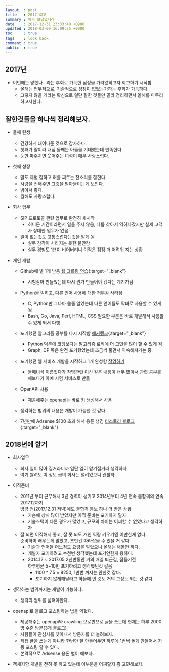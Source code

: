 ```yaml
---
layout  : post
title   : 2017 회고
summary : 어찌 보냈었더라
date    : 2017-12-31 23:33:48 +0900
updated : 2018-03-09 16:09:25 +0900
toc     : true
tags	: look back
comment : true
public  : true
---
```


## 2017년
* 이번해는 망했나.. 라는 후회로 가득한 심정을 가라앉히고자 회고하기 시작함
  * 올해는 업무적으로, 기술적으로 성장이 없었는가하는 후회가 가득하다.
  * 그렇지 않을 거라는 확신으로 일단 잘한 것들만 골라 정리하면서 올해를 마무리 하고자한다.


## 잘한것들을 하나씩 정리해보자.
* 둘째 탄생
  * 건강하게 태어나준 것으로 감사하다.
  * 첫째가 딸이라 내심 둘째는 아들을 기대했는데 만족한다.
  * 눈만 마주치면 웃어주는 녀석이 매우 사랑스럽다.

* 첫째 성장
  * 말도 제법 잘하고 허를 찌르는 잔소리를 잘한다.
  * 사랑을 전해주면 그것을 받아들이는게 보인다.
  * 밝아서 좋다.
  * 뭘해도 사랑스럽다.

* 회사 업무
  * SIP 프로토콜 관련 업무로 완전히 새시작
    * 허니문 기간이라면서 일을 주지 않음, 나름 찾아서 익혀나갔지만 실제 고객사 상대한 업무가 없음
  * 일이 없는것도 고통스럽다는것을 알게 됨
    * 실무 감각이 사라지는 듯한 불안감
    * 실무 경험도 1년이 비어버리니 이직은 점점 더 어려워 지는 상황

* 개인 개발
  * Github에 별 1개 받음 [웹 크롤링 연습](https://github.com/byung-u/Crawl_and_Scrap){:target="_blank"}
    * 시험삼아 만들었는데 다시 뭔가 만들어야 겠다는 계기가됨

  * Python을 익히고, 다른 언어 사용에 대한 거부감 사라짐
    * C, Python만 그나마 쓸줄 알았는데 다른 언어들도 막바로 사용할 수 있게 됨
    * Bash, Go, Java, Perl, HTML, CSS 필요한 부분은 바로 개발해서 사용할 수 있게 되서 다행

  * 포기했던 알고리즘 공부를 다시 시작함 [해커랭크](https://www.hackerrank.com/iam_byungwoo){:target="_blank"}
    * Python 덕분에 코딩보다는 알고리즘 로직에 더 고민을 많이 할 수 있게 됨
    * Graph, DP 쪽은 완전 포기했었는데 조금씩 풀면서 익숙해져가는 중

  * 포기했던 웹 서비스 개발을 시작하고 1개 완성함 [작명하기](https://github.com/byung-u/EdenNaming)
    * 둘째녀석 이름짓다가 작명관련 미신 같은 내용이 너무 많아서 관련 공부를 해보다가 아예 시험 서비스로 만듦

  * OpenAPI 사용
    * 제공해주는 openapi는 바로 키 생성해서 사용

  * 생각하는 범위의 내용은 개발이 가능한 것 같다.

  * 7년만에 Adsense $100 초과 해서 용돈 생김 [티스토리 블로그](http://sfixer.tistory.com/){:target="_blank"}

## 2018년에 할거

* 회사업무
  * 회사 일이 많아 질거라니까 일단 일이 맡겨질거라 생각하자
  * 여기 짤려도 이 정도 급의 회사는 널려있으니 괜찮타.

* 이직준비
  * 2011년 부터 근무해서 3년 경력이 생기고 2014년부터 4년 연속 불합격의 연속 2017.12까지 <br />
    방금 전(2017.12.31 저녁)에도 불합격 통보 하나 더 받은 상황
    * 가슴에 상처 많이 받았지만 이직 준비는 포기하지 말자
    * 기술스택이 다른 경우가 많았고, 규모의 차이는 어찌할 수 없었다고 생각하자
  * 잘 되면 이직해서 좋고, 잘 못 되도 개인 역량 키우기엔 이만한게 없다. <br />
    준비하며 배우는게 많았고, 조만간 따라잡을 수 있을 거 같다.
    * 기술과 언어들 어느정도 요령을 알았으니 올해는 해볼만 하다.
    * 개발자 포기하려고 수천번 생각했는데 포기안한게 용하다.
    * 2014.12 ~ 2017.05 2년반동안 거의 매일 퇴근길, 잠들기전 <br />
	  하루평균 5~10번 포기하려고 생각했던것 같음
	  * 1100 * 7.5 = 8250, 1만번 까지는 안한것 같다.
	  * 포기하지 않게해달라고 하늘에 빈 것도 거의 그정도 되는 것 같다.

* 생각하는 범위까지는 개발이 가능하다.
  * 생각의 범위를 넓혀야한다.

* openapi로 블로그 포스팅하는 법을 익혔다.
  * 제공해주는 openapi와 crawling 으로만으로 글을 쓰는데 현재는 하루 2000명 수준 방문(3개 블로그)
  * 사람들이 관심사를 찾아내서 방문자를 더 늘려보자. 
  * 직접 글을 쓰는게 아니라 한번만 잘 만들어두면 하루에 1번씩 돌게 만들어서 자동 포스팅 할 수 있다.
  * 본격적으로 Adsense 용돈 벌이 해보자.

* 객체지향 개발을 전혀 못 하고 있는데 이부분을 어찌할지 좀 고민해보자.
<br /> <br /> <br />
